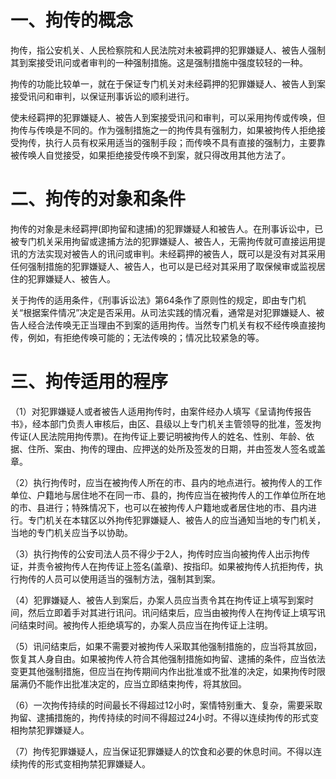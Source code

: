 # 一、拘传的概念
拘传，指公安机关、人民检察院和人民法院对未被羁押的犯罪嫌疑人、被告人强制其到案接受讯问或者审判的一种强制措施。这是强制措施中强度较轻的一种。

拘传的功能比较单一，就在于保证专门机关对未经羁押的犯罪嫌疑人、被告人到案接受讯问和审判，以保证刑事诉讼的顺利进行。

使未经羁押的犯罪嫌疑人、被告人到案接受讯问和审判，可以采用拘传或传唤，但拘传与传唤是不同的。作为强制措施之一的拘传具有强制力，如果被拘传人拒绝接受拘传，执行人员有权采用适当的强制手段；而传唤不具有直接的强制力，主要靠被传唤人自觉接受，如果拒绝接受传唤不到案，就只得改用其他方法了。
# 二、拘传的对象和条件
拘传的对象是未经羁押(即拘留和逮捕)的犯罪嫌疑人和被告人。在刑事诉讼中，已被专门机关采用拘留或逮捕方法的犯罪嫌疑人、被告人，无需拘传就可直接运用提讯的方法实现对被告人的讯问或审判。未经羁押的被告人，既可以是没有对其采用任何强制措施的犯罪嫌疑人、被告人，也可以是已经对其采用了取保候审或监视居住的犯罪嫌疑人、被告人。

关于拘传的适用条件，《刑事诉讼法》第64条作了原则性的规定，即由专门机关“根据案件情况”决定是否采用。从司法实践的情况看，通常是对犯罪嫌疑人、被告人经合法传唤无正当理由不到案的适用拘传。当然专门机关有权不经传唤直接拘传，例如，有拒绝传唤可能的；无法传唤的；情况比较紧急的等。
# 三、拘传适用的程序
（1）对犯罪嫌疑人或者被告人适用拘传时，由案件经办人填写《呈请拘传报告书》，经本部门负责人审核后，由区、县级以上专门机关主管领导的批准，签发拘传证(人民法院用拘传票)。在拘传证上要记明被拘传人的姓名、性别、年龄、依据、住所、案由、拘传的理由、应押送的处所及签发的日期，并由签发人签名或盖章。

（2）执行拘传时，应当在被拘传人所在的市、县内的地点进行。被拘传人的工作单位、户籍地与居住地不在同一市、县的，拘传应当在被拘传人的工作单位所在地的市、县进行；特殊情况下，也可以在被拘传人户籍地或者居住地的市、县内进行。专门机关在本辖区以外拘传犯罪嫌疑人、被告人的应当通知当地的专门机关，当地的专门机关应当予以协助。

（3）执行拘传的公安司法人员不得少于2人，拘传时应当向被拘传人出示拘传证，并责令被拘传人在拘传证上签名(盖章)、按指印。如果被拘传人抗拒拘传，执行拘传的人员可以使用适当的强制方法，强制其到案。

（4）犯罪嫌疑人、被告人到案后，办案人员应当责令其在拘传证上填写到案时间，然后立即着手对其进行讯问。讯问结束后，应当由被拘传人在拘传证上填写讯问结束时间。被拘传人拒绝填写的，办案人员应当在拘传证上注明。

（5）讯问结束后，如果不需要对被拘传人采取其他强制措施的，应当将其放回，恢复其人身自由。如果被拘传人符合其他强制措施如拘留、逮捕的条件，应当依法变更其他强制措施，但应当在拘传期间内作出批准或不批准的决定，如果拘传时限届满仍不能作出批准决定的，应当立即结束拘传，将其放回。

（6）一次拘传持续的时间最长不得超过12小时，案情特别重大、复杂，需要采取拘留、逮捕措施的，拘传持续的时间不得超过24小时。不得以连续拘传的形式变相拘禁犯罪嫌疑人。

（7）拘传犯罪嫌疑人，应当保证犯罪嫌疑人的饮食和必要的休息时间。不得以连续拘传的形式变相拘禁犯罪嫌疑人。